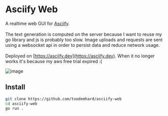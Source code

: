 # Asciify Web
A realtime web GUI for [Asciify](https://github.com/toodemhard/asciify). 
<br><br>
The text generation is computed on the server because I want to reuse my go library and js is probably too slow. Image uploads and requests are sent using a websocket api in order to persist data and reduce network usage.
<br><br>
Deployed on [https://asciify.dev](https://asciify.dev). When it no longer works it's because my aws free trial expired :(

![image](https://github.com/toodemhard/asciify-web/assets/100080774/8954c5cf-6aac-430a-82c2-da695bc377bb)

## Install
```sh
git clone https://github.com/toodemhard/asciify-web
cd asciify-web
go run .
```
